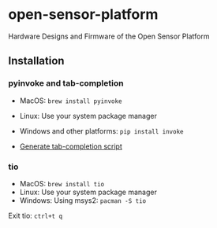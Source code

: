 # open-sensor-platform
Hardware Designs and Firmware of the Open Sensor Platform


## Installation

### pyinvoke and tab-completion
- MacOS: `brew install pyinvoke`
- Linux: Use your system package manager
- Windows and other platforms: `pip install invoke`

- [Generate tab-completion script](https://docs.pyinvoke.org/en/stable/invoke.html#generating-a-completion-script)

### tio
- MacOS: `brew install tio`
- Linux: Use your system package manager
- Windows: Using msys2: `pacman -S tio`

Exit tio: `ctrl+t q`


